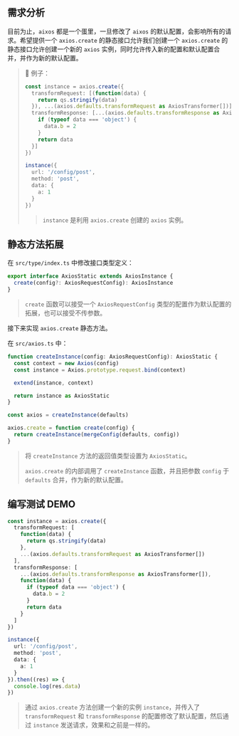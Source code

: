 ## 需求分析

目前为止，`aixos` 都是一个蛋里，一旦修改了 `aixos` 的默认配置，会影响所有的请求。希望提供一个 `axios.create` 的静态接口允许我们创建一个 `axios.create` 的静态接口允许创建一个新的 `axios` 实例，同时允许传入新的配置和默认配置合并，并作为新的默认配置。

> 🌰 例子：
>
> ```typescript
> const instance = axios.create({
>   transformRequest: [(function(data) {
>     return qs.stringify(data)
>   }), ...(axios.defaults.transformRequest as AxiosTransformer[])],
>   transformResponse: [...(axios.defaults.transformResponse as AxiosTransformer[]), function(data) {
>     if (typeof data === 'object') {
>       data.b = 2
>     }
>     return data
>   }]
> })
> 
> instance({
>   url: '/config/post',
>   method: 'post',
>   data: {
>     a: 1
>   }
> })
> ```
>
> > `instance` 是利用 `axios.create` 创建的 `axios` 实例。



## 静态方法拓展

在 `src/type/index.ts` 中修改接口类型定义：

```typescript
export interface AxiosStatic extends AxiosInstance {
  create(config?: AxiosRequestConfig): AxiosInstance
}
```

> `create` 函数可以接受一个 `AxiosRequestConfig` 类型的配置作为默认配置的拓展，也可以接受不传参数。



接下来实现 `axios.create` 静态方法。

在 `src/axios.ts` 中：

```typescript
function createInstance(config: AxiosRequestConfig): AxiosStatic {
  const context = new Axios(config)
  const instance = Axios.prototype.request.bind(context)

  extend(instance, context)

  return instance as AxiosStatic
}

const axios = createInstance(defaults)

axios.create = function create(config) {
  return createInstance(mergeConfig(defaults, config))
}
```

> 将 `createInstance` 方法的返回值类型设置为 `AxiosStatic`。
>
> `axios.create` 的内部调用了 `createInstance` 函数，并且把参数 `config` 于 `defaults` 合并，作为新的默认配置。



## 编写测试 DEMO



```typescript
const instance = axios.create({
  transformRequest: [
    function(data) {
      return qs.stringify(data)
    },
    ...(axios.defaults.transformRequest as AxiosTransformer[])
  ],
  transformResponse: [
    ...(axios.defaults.transformResponse as AxiosTransformer[]),
    function(data) {
      if (typeof data === 'object') {
        data.b = 2
      }
      return data
    }
  ]
})

instance({
  url: '/config/post',
  method: 'post',
  data: {
    a: 1
  }
}).then((res) => {
  console.log(res.data)
})
```

> 通过 `axios.create` 方法创建一个新的实例 `instance`，并传入了 `transformRequest` 和 `transformResponse` 的配置修改了默认配置，然后通过 `instance` 发送请求，效果和之前是一样的。